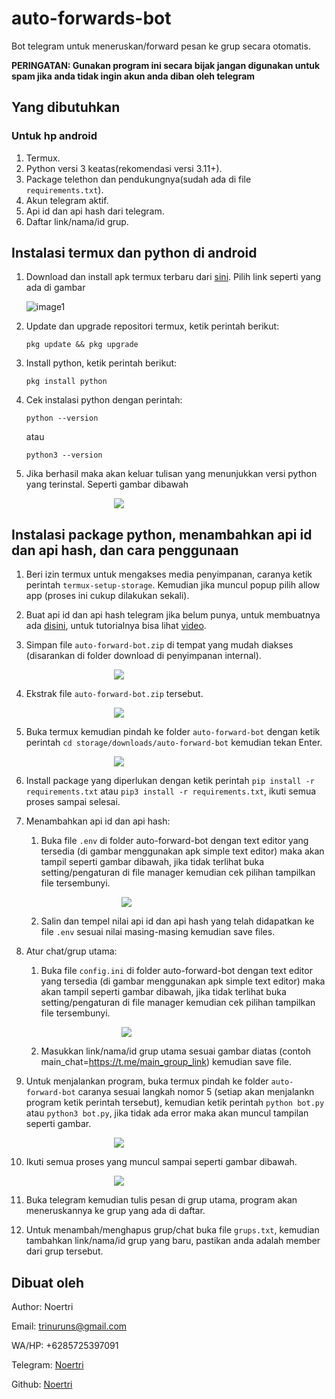 # auto-forwards-bot
Bot telegram untuk meneruskan/forward pesan ke grup secara otomatis.

**PERINGATAN: Gunakan program ini secara bijak jangan digunakan untuk spam jika anda tidak ingin akun anda diban oleh telegram**

## Yang dibutuhkan
### Untuk hp android
1. Termux.
2. Python versi 3 keatas(rekomendasi versi 3.11+).
3. Package telethon dan pendukungnya(sudah ada di file `requirements.txt`).
4. Akun telegram aktif.
5. Api id dan api hash dari telegram.
6. Daftar link/nama/id grup.

## Instalasi termux dan python di android
1. Download dan install apk termux terbaru dari [sini](https://f-droid.org/en/packages/com.termux/). Pilih link seperti yang ada di gambar


    ![image1](images/img1.png)


2. Update dan upgrade repositori termux, ketik perintah berikut:

    ```
    pkg update && pkg upgrade
    ```

3. Install python, ketik perintah berikut:

    ```
    pkg install python
    ```

4. Cek instalasi python dengan perintah:

    ```
    python --version
    ```

    atau

    ```
    python3 --version
    ```

5. Jika berhasil maka akan keluar tulisan yang menunjukkan versi python yang terinstal. Seperti gambar dibawah

    <img src="images/img2.png" style="display: block; margin: auto auto; max-height:250px; max-width: 200px;"/>

## Instalasi package python, menambahkan api id dan api hash, dan cara penggunaan

1. Beri izin termux untuk mengakses media penyimpanan, caranya ketik perintah `termux-setup-storage`. Kemudian jika muncul popup pilih allow app (proses ini cukup dilakukan sekali).

2. Buat api id dan api hash telegram jika belum punya, untuk membuatnya ada [disini](https://my.telegram.org/auth), untuk tutorialnya bisa lihat [video](https://youtu.be/8naENmP3rg4).

3. Simpan file `auto-forward-bot.zip` di tempat yang mudah diakses (disarankan di folder download di penyimpanan internal).

    <img src="images/img3.png" style="display: block; margin: auto auto; max-height: 250px; max-width: 200px"/>

4. Ekstrak file `auto-forward-bot.zip` tersebut.

    <img src="images/img4.png" style="display: block; margin: auto auto; max-height: 250px; max-width: 200px"/>

5. Buka termux kemudian pindah ke folder `auto-forward-bot` dengan ketik perintah `cd storage/downloads/auto-forward-bot` kemudian tekan Enter.

    <img src="images/img5.png" style="display: block; margin: auto auto; max-height: 250px; max-width: 200px"/>

6. Install package yang diperlukan dengan ketik perintah `pip install -r requirements.txt` atau `pip3 install -r requirements.txt`, ikuti semua proses sampai selesai. 

7. Menambahkan api id dan api hash:

    1. Buka file `.env` di folder auto-forward-bot dengan text editor yang tersedia (di gambar menggunakan apk simple text editor) maka akan tampil seperti gambar dibawah, jika tidak terlihat buka setting/pengaturan di file manager kemudian cek pilihan tampilkan file tersembunyi.

        <img src="images/img6.png" style="display: block; margin: auto auto; max-height: 250px; max-width: 200px"/>

    2. Salin dan tempel nilai api id dan api hash yang telah didapatkan ke file `.env` sesuai nilai masing-masing kemudian save files.

8.  Atur chat/grup utama:

    1. Buka file `config.ini` di folder auto-forward-bot dengan text editor yang tersedia (di gambar menggunakan apk simple text editor) maka akan tampil seperti gambar dibawah, jika tidak terlihat buka setting/pengaturan di file manager kemudian cek pilihan tampilkan file tersembunyi.

        <img src="images/img9.png" style="display: block; margin: auto auto; max-height: 250px; max-width: 200px"/>

    2. Masukkan link/nama/id grup utama sesuai gambar diatas (contoh main_chat=https://t.me/main_group_link) kemudian save file.

9. Untuk menjalankan program, buka termux pindah ke folder `auto-forward-bot` caranya sesuai langkah nomor 5 (setiap akan menjalankn program ketik perintah tersebut), kemudian ketik perintah `python bot.py` atau `python3 bot.py`, jika tidak ada error maka akan muncul tampilan seperti gambar.

    <img src="images/img7.png" style="display: block; margin: auto auto; max-height: 250px; max-width: 200px"/>

10. Ikuti semua proses yang muncul sampai seperti gambar dibawah.

    <img src="images/img11.png" style="display: block; margin: auto auto; max-height: 250px; max-width: 200px"/>

11. Buka telegram kemudian tulis pesan di grup utama, program akan meneruskannya ke grup yang ada di daftar.

12. Untuk menambah/menghapus grup/chat buka file `grups.txt`, kemudian tambahkan link/nama/id grup yang baru, pastikan anda adalah member dari grup tersebut.

## Dibuat oleh
Author: Noertri

Email: trinuruns@gmail.com

WA/HP: +6285725397091

Telegram: [Noertri](https://t.me/Noertri)

Github: [Noertri](https://github.com/Noertri)
